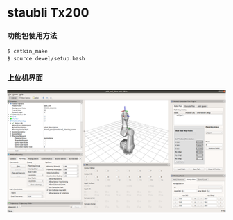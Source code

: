 # staubli Tx200

### 功能包使用方法

```sh
$ catkin_make
$ source devel/setup.bash
```

### 上位机界面

<img src="https://github.com/GradyM2M/staubli_ws/blob/melodic-devel/staubli.png" width="1000">
